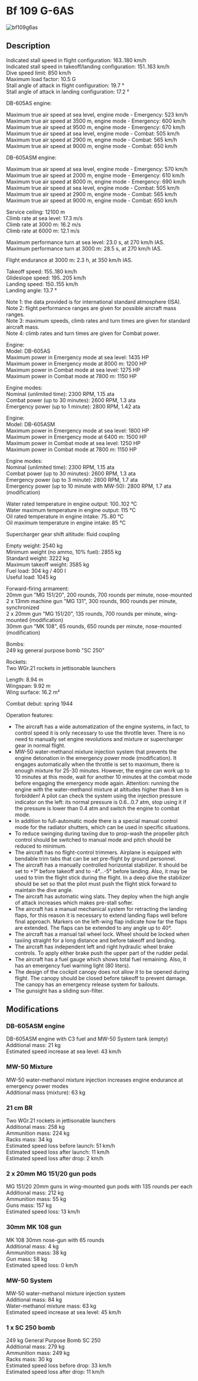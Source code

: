 # Bf 109 G-6AS  
  
![bf109g6as](../images/bf109g6as.png)  
  
## Description  
  
Indicated stall speed in flight configuration: 163..180 km/h  
Indicated stall speed in takeoff/landing configuration: 151..163 km/h  
Dive speed limit: 850 km/h  
Maximum load factor: 10.5 G  
Stall angle of attack in flight configuration: 19.7 °  
Stall angle of attack in landing configuration: 17.2 °  
  
DB-605AS engine:  
  
Maximum true air speed at sea level, engine mode - Emergency: 523 km/h  
Maximum true air speed at 3500 m, engine mode - Emergency: 600 km/h  
Maximum true air speed at 9500 m, engine mode - Emergency: 670 km/h  
Maximum true air speed at sea level, engine mode - Combat: 505 km/h  
Maximum true air speed at 2900 m, engine mode - Combat: 565 km/h  
Maximum true air speed at 9000 m, engine mode - Combat: 650 km/h  
  
DB-605ASM engine:  
  
Maximum true air speed at sea level, engine mode - Emergency: 570 km/h  
Maximum true air speed at 2000 m, engine mode - Emergency: 610 km/h  
Maximum true air speed at 8000 m, engine mode - Emergency: 690 km/h  
Maximum true air speed at sea level, engine mode - Combat: 505 km/h  
Maximum true air speed at 2900 m, engine mode - Combat: 565 km/h  
Maximum true air speed at 9000 m, engine mode - Combat: 650 km/h  
  
Service ceiling: 12100 m  
Climb rate at sea level: 17.3 m/s  
Climb rate at 3000 m: 16.2 m/s  
Climb rate at 6000 m: 12.1 m/s  
  
Maximum performance turn at sea level: 23.0 s, at 270 km/h IAS.  
Maximum performance turn at 3000 m: 28.5 s, at 270 km/h IAS.  
  
Flight endurance at 3000 m: 2.3 h, at 350 km/h IAS.  
  
Takeoff speed: 155..180 km/h  
Glideslope speed: 195..205 km/h  
Landing speed: 150..155 km/h  
Landing angle: 13.7 °  
  
Note 1: the data provided is for international standard atmosphere (ISA).  
Note 2: flight performance ranges are given for possible aircraft mass ranges.  
Note 3: maximum speeds, climb rates and turn times are given for standard aircraft mass.  
Note 4: climb rates and turn times are given for Combat power.  
  
Engine:  
Model: DB-605AS  
Maximum power in Emergency mode at sea level: 1435 HP  
Maximum power in Emergency mode at 8000 m: 1200 HP  
Maximum power in Combat mode at sea level: 1275 HP  
Maximum power in Combat mode at 7800 m: 1150 HP  
  
Engine modes:  
Nominal (unlimited time): 2300 RPM, 1.15 ata  
Combat power (up to 30 minutes): 2600 RPM, 1.3 ata  
Emergency power (up to 1 minute): 2800 RPM, 1.42 ata  
  
Engine:  
Model: DB-605ASM  
Maximum power in Emergency mode at sea level: 1800 HP  
Maximum power in Emergency mode at 6400 m: 1500 HP  
Maximum power in Combat mode at sea level: 1250 HP  
Maximum power in Combat mode at 7800 m: 1150 HP  
  
Engine modes:  
Nominal (unlimited time): 2300 RPM, 1.15 ata  
Combat power (up to 30 minutes): 2600 RPM, 1.3 ata  
Emergency power (up to 3 minute): 2800 RPM, 1.7 ata  
Emergency power (up to 10 minute with MW-50): 2800 RPM, 1.7 ata (modification)  
  
Water rated temperature in engine output: 100..102 °C  
Water maximum temperature in engine output: 115 °C  
Oil rated temperature in engine intake: 75..80 °C  
Oil maximum temperature in engine intake: 85 °C  
  
Supercharger gear shift altitude: fluid coupling   
  
Empty weight: 2540 kg  
Minimum weight (no ammo, 10% fuel): 2855 kg  
Standard weight: 3222 kg  
Maximum takeoff weight: 3585 kg  
Fuel load: 304 kg / 400 l  
Useful load: 1045 kg  
  
Forward-firing armament:  
20mm gun "MG 151/20", 200 rounds, 700 rounds per minute, nose-mounted  
2 x 13mm machine gun "MG 131", 300 rounds, 900 rounds per minute, synchronized  
2 x 20mm gun "MG 151/20", 135 rounds, 700 rounds per minute, wing-mounted (modification)  
30mm gun "MK 108", 65 rounds, 650 rounds per minute, nose-mounted (modification)  
  
Bombs:  
249 kg general purpose bomb "SC 250"  
  
Rockets:  
Two WGr.21 rockets in jettisonable launchers  
  
Length: 8.94 m  
Wingspan: 9.92 m  
Wing surface: 16.2 m²  
  
Combat debut: spring 1944  
  
Operation features:  
- The aircraft has a wide automatization of the engine systems, in fact, to control speed it is only necessary to use the throttle lever. There is no need to manually set engine revolutions and mixture or supercharger gear in normal flight.  
- MW-50 water-methanol mixture injection system that prevents the engine detonation in the emergency power mode (modification). It engages automatically when the throttle is set to maximum, there is enough mixture for 25-30 minutes. However, the engine can work up to 10 minutes at this mode, wait for another 10 minutes at the combat mode before engaging the emergency mode again. Attention: running the engine with the water-methanol mixture at altitudes higher than 8 km is forbidden! A pilot can check the system using the injection pressure indicator on the left: its normal pressure is 0.6...0.7 atm, stop using it if the pressure is lower than 0.4 atm and switch the engine to combat mode.  
- In addition to full-automatic mode there is a special manual control mode for the radiator shutters, which can be used in specific situations.  
- To reduce swinging during taxiing due to prop-wash the propeller pitch control should be switched to manual mode and pitch should be reduced to minimum.  
- The aircraft has no flight-control trimmers. Airplane is equipped with bendable trim tabs that can be set pre-flight by ground personnel.  
- The aircraft has a manually controlled horizontal stabilizer. It should be set to +1° before takeoff and to -4°...-5° before landing. Also, it may be used to trim the flight stick during the flight. In a deep dive the stabilizer should be set so that the pilot must push the flight stick forward to maintain the dive angle.  
- The aircraft has automatic wing slats. They deploy when the high angle of attack increases which makes pre-stall softer.  
- The aircraft has a manual mechanical system for retracting the landing flaps, for this reason it is necessary to extend landing flaps well before final approach. Markers on the left-wing flap indicate how far the flaps are extended. The flaps can be extended to any angle up to 40°.  
- The aircraft has a manual tail wheel lock. Wheel should be locked when taxiing straight for a long distance and before takeoff and landing.  
- The aircraft has independent left and right hydraulic wheel brake controls. To apply either brake push the upper part of the rudder pedal.  
- The aircraft has a fuel gauge which shows total fuel remaining. Also, it has an emergency fuel warning light (80 liters).  
- The design of the cockpit canopy does not allow it to be opened during flight. The canopy should be closed before takeoff to prevent damage. The canopy has an emergency release system for bailouts.  
- The gunsight has a sliding sun-filter.  
  
## Modifications  
  
  
### DB-605ASM engine  
  
DB-605ASM engine with C3 fuel and MW-50 System tank (empty)  
Additional mass: 21 kg  
Estimated speed increase at sea level: 43 km/h  
  
### MW-50 Mixture  
  
MW-50 water-methanol mixture injection increases engine endurance at emergency power modes  
Additional mass (mixture): 63 kg  
  
### 21 cm BR  
  
Two WGr.21 rockets in jettisonable launchers  
Additional mass: 258 kg  
Ammunition mass: 224 kg  
Racks mass: 34 kg  
Estimated speed loss before launch: 51 km/h  
Estimated speed loss after launch: 11 km/h  
Estimated speed loss after drop: 2 km/h  
  
### 2 x 20mm MG 151/20 gun pods  
  
MG 151/20 20mm guns in wing-mounted gun pods with 135 rounds per each  
Additional mass: 212 kg  
Ammunition mass: 55 kg  
Guns mass: 157 kg  
Estimated speed loss: 13 km/h  
  
### 30mm MK 108 gun  
  
MK 108 30mm nose-gun with 65 rounds  
Additional mass: 4 kg  
Ammunition mass: 38 kg  
Gun mass: 58 kg  
Estimated speed loss: 0 km/h  
  
### MW-50 System  
  
MW-50 water-methanol mixture injection system   
Additional mass: 84 kg  
Water-methanol mixture mass: 63 kg  
Estimated speed increase at sea level: 45 km/h  
  
### 1 x SC 250 bomb  
  
249 kg General Purpose Bomb SC 250  
Additional mass: 279 kg  
Ammunition mass: 249 kg  
Racks mass: 30 kg  
Estimated speed loss before drop: 33 km/h  
Estimated speed loss after drop: 11 km/h  